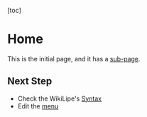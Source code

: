 [toc]

# Home
This is the initial page, and it has a [sub-page](?p=home/subpage).

## Next Step
* Check the WikiLipe's [Syntax](?p=wikilipe/syntax)
* Edit the [menu](?p=wikilipe/menu)
